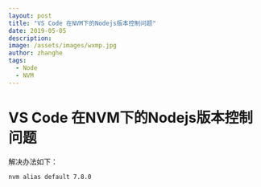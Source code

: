 ```yaml
---
layout: post
title: "VS Code 在NVM下的Nodejs版本控制问题"
date: 2019-05-05
description: 
image: /assets/images/wxmp.jpg
author: zhanghe
tags: 
  - Node
  - NVM
---
```

# VS Code 在NVM下的Nodejs版本控制问题
解决办法如下：  
```bash
nvm alias default 7.8.0
```